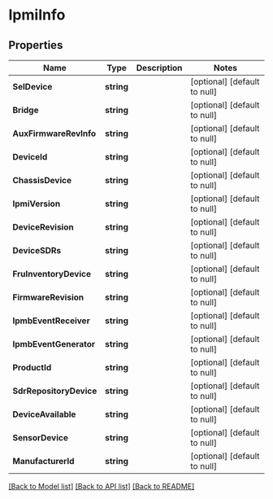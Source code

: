 # IpmiInfo

## Properties
Name | Type | Description | Notes
------------ | ------------- | ------------- | -------------
**SelDevice** | **string** |  | [optional] [default to null]
**Bridge** | **string** |  | [optional] [default to null]
**AuxFirmwareRevInfo** | **string** |  | [optional] [default to null]
**DeviceId** | **string** |  | [optional] [default to null]
**ChassisDevice** | **string** |  | [optional] [default to null]
**IpmiVersion** | **string** |  | [optional] [default to null]
**DeviceRevision** | **string** |  | [optional] [default to null]
**DeviceSDRs** | **string** |  | [optional] [default to null]
**FruInventoryDevice** | **string** |  | [optional] [default to null]
**FirmwareRevision** | **string** |  | [optional] [default to null]
**IpmbEventReceiver** | **string** |  | [optional] [default to null]
**IpmbEventGenerator** | **string** |  | [optional] [default to null]
**ProductId** | **string** |  | [optional] [default to null]
**SdrRepositoryDevice** | **string** |  | [optional] [default to null]
**DeviceAvailable** | **string** |  | [optional] [default to null]
**SensorDevice** | **string** |  | [optional] [default to null]
**ManufacturerId** | **string** |  | [optional] [default to null]

[[Back to Model list]](../README.md#documentation-for-models) [[Back to API list]](../README.md#documentation-for-api-endpoints) [[Back to README]](../README.md)


